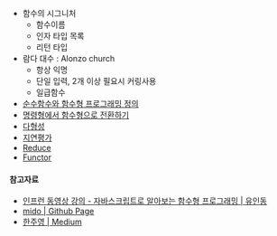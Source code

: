 - 함수의 시그니처
  - 함수이름
  - 인자 타입 목록
  - 리턴 타입
- 람다 대수 : Alonzo church
  - 항상 익명
  - 단일 입력, 2개 이상 필요시 커링사용
  - 일급함수
- [순수함수와 함수형 프로그래밍 정의](순수함수와-함수형-프로그래밍-정의)
- [명령형에서 함수형으로 전환하기](명령형에서-함수형으로-전환하기)
- [다형성](다형성)
- [지연평가](지연평가)
- [Reduce](Reduce)
- [Functor](Functor)

#### 참고자료
- [인프런 동영상 강의 - 자바스크립트로 알아보는 함수형 프로그래밍 | 유인동](https://www.inflearn.com/course/함수형-프로그래밍/)
- [mido | Github Page](https://midojeong.github.io/)
- [한주영 | Medium](https://medium.com/@jooyunghan)